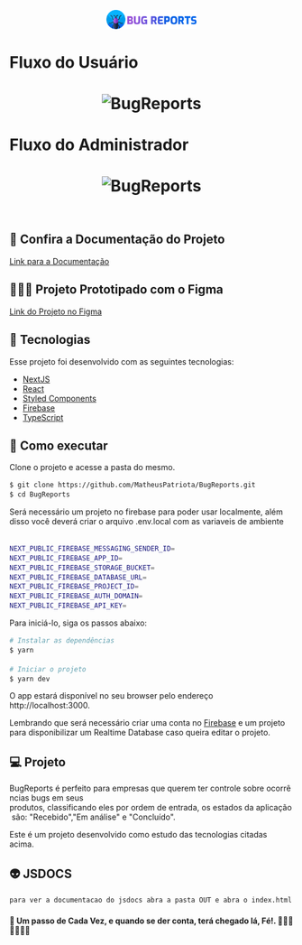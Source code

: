 
<p align="center">
  <img alt="BugReports" src="public/logo.png" width="160px">
</p>

<h1>
Fluxo do Usuário
</h1>

<h1 align="center">
    <img alt="BugReports" src="screenshots/user_flow.gif" width="700px" />
</h1>

<h1>
Fluxo do Administrador
</h1>
<h1 align="center">
    <img alt="BugReports" src="screenshots/admin_flow.gif" width="700px" />
</h1>

<br>


## 📓 Confira a Documentação do Projeto
<a href="https://docs.google.com/document/d/1GKSS9r18zrKPTzq4aKlp8BslwZSWDDj-qdxK8AM0cMs/edit?usp=sharing">Link para a Documentação</a>
## 🧑🏼‍💻 Projeto Prototipado com o Figma
<a href="https://www.figma.com/file/4S87TK0lfzorscyX6GiRKp/Projeto-FInal-Desenvolvimento-Web">Link do Projeto no Figma</a>

## 🧪 Tecnologias

Esse projeto foi desenvolvido com as seguintes tecnologias:
- [NextJS](https://nextjs.org/)
- [React](https://reactjs.org)
- [Styled Components](https://styled-components.com/)
- [Firebase](https://firebase.google.com/)
- [TypeScript](https://www.typescriptlang.org/)

## 🚀 Como executar

Clone o projeto e acesse a pasta do mesmo.

```bash
$ git clone https://github.com/MatheusPatriota/BugReports.git
$ cd BugReports
```

Será necessário um projeto no firebase para poder usar localmente, além disso você deverá criar o arquivo .env.local com as variaveis de ambiente

```bash

NEXT_PUBLIC_FIREBASE_MESSAGING_SENDER_ID=
NEXT_PUBLIC_FIREBASE_APP_ID=
NEXT_PUBLIC_FIREBASE_STORAGE_BUCKET=
NEXT_PUBLIC_FIREBASE_DATABASE_URL=
NEXT_PUBLIC_FIREBASE_PROJECT_ID=
NEXT_PUBLIC_FIREBASE_AUTH_DOMAIN=
NEXT_PUBLIC_FIREBASE_API_KEY=

```

Para iniciá-lo, siga os passos abaixo:
```bash
# Instalar as dependências
$ yarn

# Iniciar o projeto
$ yarn dev
```
O app estará disponível no seu browser pelo endereço http://localhost:3000.

Lembrando que será necessário criar uma conta no [Firebase](https://firebase.google.com/) e um projeto para disponibilizar um Realtime Database caso queira editar o projeto.

## 💻 Projeto

BugReports é perfeito para empresas que querem ter controle sobre ocorrências bugs em seus
produtos, classificando eles por ordem de entrada, os estados da aplicação são: "Recebido","Em análise" e "Concluído".


Este é um projeto desenvolvido como estudo das tecnologias citadas acima.

## 👽 JSDOCS
```bash
para ver a documentacao do jsdocs abra a pasta OUT e abra o index.html
```


#### 🚀 Um passo de Cada Vez, e quando se der conta, terá chegado lá, Fé!. 🧑🏼‍💻🖖🏻🙏🏼
